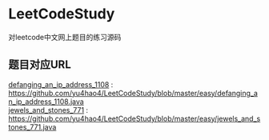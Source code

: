 # LeetCodeStudy
 对leetcode中文网上题目的练习源码
## 题目对应URL
<a href="https://github.com/yu4hao4/LeetCodeStudy/blob/master/easy/defanging_an_ip_address_1108.java">defanging_an_ip_address_1108</a> : https://github.com/yu4hao4/LeetCodeStudy/blob/master/easy/defanging_an_ip_address_1108.java
<a href="https://github.com/yu4hao4/LeetCodeStudy/blob/master/easy/jewels_and_stones_771.java">
<br/>jewels_and_stones_771</a> : https://github.com/yu4hao4/LeetCodeStudy/blob/master/easy/jewels_and_stones_771.java
